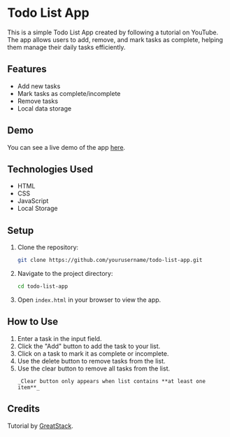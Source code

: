 # Todo List App

This is a simple Todo List App created by following a tutorial on YouTube. The app allows users to add, remove, and mark tasks as complete, helping them manage their daily tasks efficiently.

## Features

- Add new tasks
- Mark tasks as complete/incomplete
- Remove tasks
- Local data storage

## Demo

You can see a live demo of the app [here](https://camrynbrown.github.io/todo-list/).

## Technologies Used

- HTML
- CSS
- JavaScript
- Local Storage

## Setup

1. Clone the repository:

   ```bash
   git clone https://github.com/yourusername/todo-list-app.git

2. Navigate to the project directory:

    ```bash
    cd todo-list-app

3. Open `index.html` in your browser to view the app.

## How to Use

1. Enter a task in the input field.
2. Click the "Add" button to add the task to your list.
3. Click on a task to mark it as complete or incomplete.
4. Use the delete button to remove tasks from the list.
5. Use the clear button to remove all tasks from the list.
    ```
    _Clear button only appears when list contains **at least one item**_

## Credits
Tutorial by [GreatStack](https://www.youtube.com/watch?v=G0jO8kUrg-I&list=PLjwm_8O3suyOgDS_Z8AWbbq3zpCmR-WE9&index=2).